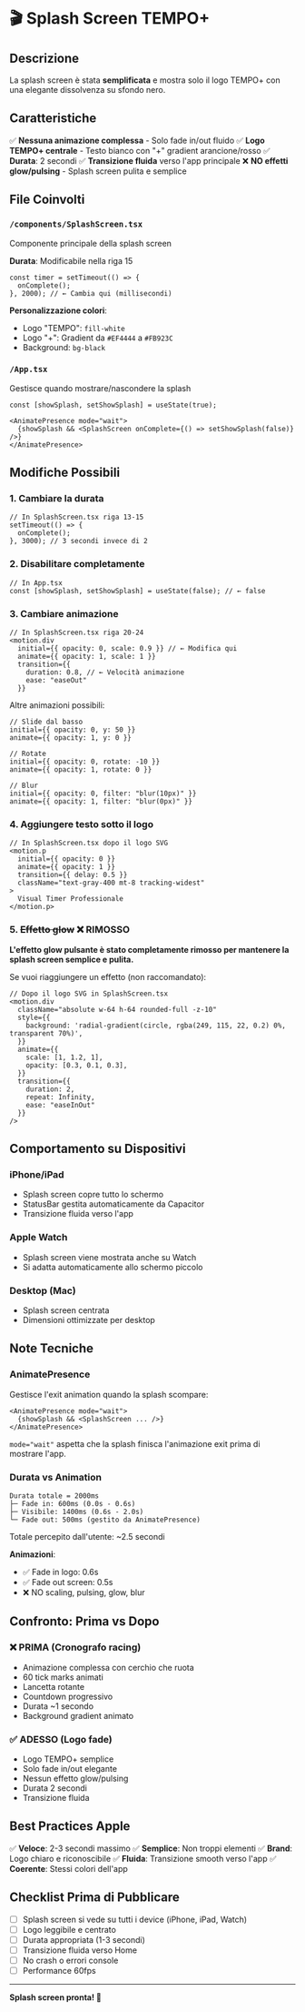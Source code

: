 # 🎬 Splash Screen TEMPO+

## Descrizione

La splash screen è stata **semplificata** e mostra solo il logo TEMPO+ con una elegante dissolvenza su sfondo nero.

## Caratteristiche

✅ **Nessuna animazione complessa** - Solo fade in/out fluido
✅ **Logo TEMPO+ centrale** - Testo bianco con "+" gradient arancione/rosso
✅ **Durata**: 2 secondi
✅ **Transizione fluida** verso l'app principale
❌ **NO effetti glow/pulsing** - Splash screen pulita e semplice

## File Coinvolti

### `/components/SplashScreen.tsx`
Componente principale della splash screen

**Durata**: Modificabile nella riga 15
```tsx
const timer = setTimeout(() => {
  onComplete();
}, 2000); // ← Cambia qui (millisecondi)
```

**Personalizzazione colori**:
- Logo "TEMPO": `fill-white`
- Logo "+": Gradient da `#EF4444` a `#FB923C`
- Background: `bg-black`

### `/App.tsx`
Gestisce quando mostrare/nascondere la splash

```tsx
const [showSplash, setShowSplash] = useState(true);

<AnimatePresence mode="wait">
  {showSplash && <SplashScreen onComplete={() => setShowSplash(false)} />}
</AnimatePresence>
```

## Modifiche Possibili

### 1. Cambiare la durata
```tsx
// In SplashScreen.tsx riga 13-15
setTimeout(() => {
  onComplete();
}, 3000); // 3 secondi invece di 2
```

### 2. Disabilitare completamente
```tsx
// In App.tsx
const [showSplash, setShowSplash] = useState(false); // ← false
```

### 3. Cambiare animazione
```tsx
// In SplashScreen.tsx riga 20-24
<motion.div
  initial={{ opacity: 0, scale: 0.9 }} // ← Modifica qui
  animate={{ opacity: 1, scale: 1 }}
  transition={{ 
    duration: 0.8, // ← Velocità animazione
    ease: "easeOut"
  }}
```

Altre animazioni possibili:
```tsx
// Slide dal basso
initial={{ opacity: 0, y: 50 }}
animate={{ opacity: 1, y: 0 }}

// Rotate
initial={{ opacity: 0, rotate: -10 }}
animate={{ opacity: 1, rotate: 0 }}

// Blur
initial={{ opacity: 0, filter: "blur(10px)" }}
animate={{ opacity: 1, filter: "blur(0px)" }}
```

### 4. Aggiungere testo sotto il logo
```tsx
// In SplashScreen.tsx dopo il logo SVG
<motion.p
  initial={{ opacity: 0 }}
  animate={{ opacity: 1 }}
  transition={{ delay: 0.5 }}
  className="text-gray-400 mt-8 tracking-widest"
>
  Visual Timer Professionale
</motion.p>
```

### 5. ~~Effetto glow~~ ❌ RIMOSSO
**L'effetto glow pulsante è stato completamente rimosso per mantenere la splash screen semplice e pulita.**

Se vuoi riaggiungere un effetto (non raccomandato):
```tsx
// Dopo il logo SVG in SplashScreen.tsx
<motion.div
  className="absolute w-64 h-64 rounded-full -z-10"
  style={{
    background: 'radial-gradient(circle, rgba(249, 115, 22, 0.2) 0%, transparent 70%)',
  }}
  animate={{
    scale: [1, 1.2, 1],
    opacity: [0.3, 0.1, 0.3],
  }}
  transition={{
    duration: 2,
    repeat: Infinity,
    ease: "easeInOut"
  }}
/>
```

## Comportamento su Dispositivi

### iPhone/iPad
- Splash screen copre tutto lo schermo
- StatusBar gestita automaticamente da Capacitor
- Transizione fluida verso l'app

### Apple Watch
- Splash screen viene mostrata anche su Watch
- Si adatta automaticamente allo schermo piccolo

### Desktop (Mac)
- Splash screen centrata
- Dimensioni ottimizzate per desktop

## Note Tecniche

### AnimatePresence
Gestisce l'exit animation quando la splash scompare:
```tsx
<AnimatePresence mode="wait">
  {showSplash && <SplashScreen ... />}
</AnimatePresence>
```

`mode="wait"` aspetta che la splash finisca l'animazione exit prima di mostrare l'app.

### Durata vs Animation
```
Durata totale = 2000ms
├─ Fade in: 600ms (0.0s - 0.6s)
├─ Visibile: 1400ms (0.6s - 2.0s)  
└─ Fade out: 500ms (gestito da AnimatePresence)
```

Totale percepito dall'utente: ~2.5 secondi

**Animazioni**:
- ✅ Fade in logo: 0.6s
- ✅ Fade out screen: 0.5s
- ❌ NO scaling, pulsing, glow, blur

## Confronto: Prima vs Dopo

### ❌ PRIMA (Cronografo racing)
- Animazione complessa con cerchio che ruota
- 60 tick marks animati
- Lancetta rotante
- Countdown progressivo
- Durata ~1 secondo
- Background gradient animato

### ✅ ADESSO (Logo fade)
- Logo TEMPO+ semplice
- Solo fade in/out elegante
- Nessun effetto glow/pulsing
- Durata 2 secondi
- Transizione fluida

## Best Practices Apple

✅ **Veloce**: 2-3 secondi massimo
✅ **Semplice**: Non troppi elementi
✅ **Brand**: Logo chiaro e riconoscibile
✅ **Fluida**: Transizione smooth verso l'app
✅ **Coerente**: Stessi colori dell'app

## Checklist Prima di Pubblicare

- [ ] Splash screen si vede su tutti i device (iPhone, iPad, Watch)
- [ ] Logo leggibile e centrato
- [ ] Durata appropriata (1-3 secondi)
- [ ] Transizione fluida verso Home
- [ ] No crash o errori console
- [ ] Performance 60fps

---

**Splash screen pronta! 🚀**

